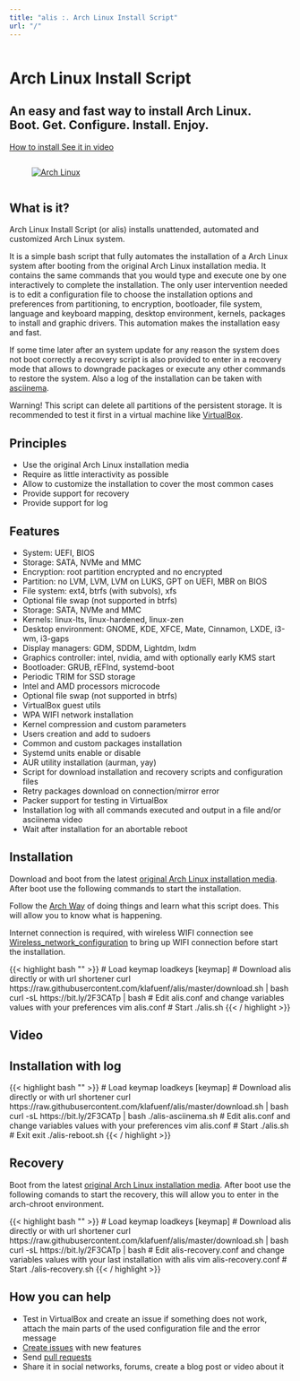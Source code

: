 ```yaml
---
title: "alis :. Arch Linux Install Script"
url: "/"
---
```


<div class="hero-body">
  <div class="container">
    <div class="columns is-vcentered">
      <div class="column is-10 is-offset-1 landing-caption">
        <h1 class="title is-1 is-size-x5 is-bold is-spaced has-text-centered">
          Arch Linux Install Script
        </h1>
        <h2 class="subtitle is-3 is-muted has-text-centered">
          An easy and fast way to install Arch Linux.
          <br>
          Boot. Get. Configure. Install. Enjoy.
        </h2>
        <p class="has-text-centered">
          <a class="button cta primary-btn raised" href="#installation">
            How to install
          </a>
          <a class="button cta primary-btn raised" href="#video">
            See it in video
          </a>
        </p>
      </div>
    </div>
  </div>
</div>

<div class="hero-body">
  <div class="container">
    <div class="columns is-vcentered">
    <div class="column is-6 is-offset-3 has-text-centered">
      <figure class="image">
        <a href="https://www.archlinux.org/"><img src="images/logos/archlinux.svg" alt="Arch Linux"></a>
      </figure>
    </div>
  </div>
</div>

<section id="whaisit" class="section is-medium">
  <div class="container">
    <div class="title-wrapper has-text-centered">
      <h2 class="title is-2">What is it?</h2>
      <div class="divider is-centered"></div>
    </div>
    <div class="content-wrapper">
      <p>
        Arch Linux Install Script (or alis) installs unattended, automated and customized Arch Linux system.
      </p>
      <p>
        It is a simple bash script that fully automates the installation of a Arch Linux system after booting from the original Arch Linux installation media. It contains the same commands that you would type and execute one by one interactively to complete the installation. The only user intervention needed is to edit a configuration file to choose the installation options and preferences from partitioning, to encryption, bootloader, file system, language and keyboard mapping, desktop environment, kernels, packages to install and graphic drivers. This automation makes the installation easy and fast.
      </p>
      <p>
        If some time later after an system update for any reason the system does not boot correctly a recovery script is also provided to enter in a recovery mode that allows to downgrade packages or execute any other commands to restore the system. Also a log of the installation can be taken with <a href="https://asciinema.org/">asciinema</a>.
      </p>
      <p class="has-text-danger">
        Warning! This script can delete all partitions of the persistent storage. It is recommended to test it first in a virtual machine like <a href="https://www.virtualbox.org/">VirtualBox</a>.
      </p>
    </div>
  </div>
</section>

<section id="principles" class="section is-medium">
  <div class="container">
    <div class="title-wrapper has-text-centered">
      <h2 class="title is-2">Principles</h2>
      <div class="divider is-centered"></div>
    </div>
    <div class="content-wrapper">
      <ul>
        <li>Use the original Arch Linux installation media</li>
        <li>Require as little interactivity as possible</li>
        <li>Allow to customize the installation to cover the most common cases</li>
        <li>Provide support for recovery</li>
        <li>Provide support for log</li>
      </ul>
    </div>
  </div>
</section>

<section id="features" class="section is-medium">
  <div class="container">
    <div class="title-wrapper has-text-centered">
      <h2 class="title is-2">Features</h2>
      <div class="divider is-centered"></div>
    </div>
    <div class="content-wrapper">
      <ul>
        <li>System: UEFI, BIOS</li>
        <li>Storage: SATA, NVMe and MMC</li>
        <li>Encryption: root partition encrypted and no encrypted</li>
        <li>Partition: no LVM, LVM, LVM on LUKS, GPT on UEFI, MBR on BIOS</li>
        <li>File system: ext4, btrfs (with subvols), xfs</li>
        <li>Optional file swap (not supported in btrfs)</li>
        <li>Storage: SATA, NVMe and MMC</li>
        <li>Kernels: linux-lts, linux-hardened, linux-zen</li>
        <li>Desktop environment: GNOME, KDE, XFCE, Mate, Cinnamon, LXDE, i3-wm, i3-gaps</li>
        <li>Display managers: GDM, SDDM, Lightdm, lxdm</li>
        <li>Graphics controller: intel, nvidia, amd with optionally early KMS start</li>
        <li>Bootloader: GRUB, rEFInd, systemd-boot</li>
        <li>Periodic TRIM for SSD storage</li>
        <li>Intel and AMD processors microcode</li>
        <li>Optional file swap (not supported in btrfs)</li>
        <li>VirtualBox guest utils</li>
        <li>WPA WIFI network installation</li>
        <li>Kernel compression and custom parameters</li>
        <li>Users creation and add to sudoers</li>
        <li>Common and custom packages installation</li>
        <li>Systemd units enable or disable</li>
        <li>AUR utility installation (aurman, yay)</li>
        <li>Script for download installation and recovery scripts and configuration files</li>
        <li>Retry packages download on connection/mirror error</li>
        <li>Packer support for testing in VirtualBox</li>
        <li>Installation log with all commands executed and output in a file and/or asciinema video</li>
        <li>Wait after installation for an abortable reboot</li>
      </ul>
    </div>
  </div>
</section>

<section id="installation" class="section is-medium">
  <div class="container">
    <div class="title-wrapper has-text-centered">
      <h2 class="title is-2">Installation</h2>
      <div class="divider is-centered"></div>
    </div>
    <div class="content-wrapper">
      <p>
        Download and boot from the latest <a href="https://www.archlinux.org/download/">original Arch Linux installation media</a>. After boot use the following commands to start the installation.
      </p>
      <p>
        Follow the <a href="https://wiki.archlinux.org/index.php/Arch_Linux">Arch Way</a> of doing things and learn what this script does. This will allow you to know what is happening. 
      </p>
      <p>
      Internet connection is required, with wireless WIFI connection see <a href="https://wiki.archlinux.org/index.php/Wireless_network_configuration#Wi-Fi_Protected_Access">Wireless_network_configuration</a> to bring up WIFI connection before start the installation.
      </p>
{{< highlight bash "" >}}
# Load keymap
loadkeys [keymap]
# Download alis directly or with url shortener
curl https://raw.githubusercontent.com/klafuenf/alis/master/download.sh | bash
curl -sL https://bit.ly/2F3CATp | bash
# Edit alis.conf and change variables values with your preferences
vim alis.conf
# Start
./alis.sh
{{< / highlight >}}
    </div>
  </div>
</section>

<section id="video" class="section is-medium">
  <div class="container">
    <div class="title-wrapper has-text-centered">
      <h2 class="title is-2">Video</h2>
      <div class="divider is-centered"></div>
    </div>
    <div class="content-wrapper">
       <script type="text/javascript" src="https://asciinema.org/a/192880.js" data-size="medium" data-cols="160" data-rows="40" id="asciicast-192880" async></script>
    </div>
  </div>
</section>


<section id="installation-log" class="section is-medium">
  <div class="container">
    <div class="title-wrapper has-text-centered">
      <h2 class="title is-2">Installation with log</h2>
      <div class="divider is-centered"></div>
    </div>
    <div class="content-wrapper">
{{< highlight bash "" >}}
# Load keymap
loadkeys [keymap]
# Download alis directly or with url shortener
curl https://raw.githubusercontent.com/klafuenf/alis/master/download.sh | bash
curl -sL https://bit.ly/2F3CATp | bash
./alis-asciinema.sh
# Edit alis.conf and change variables values with your preferences
vim alis.conf
# Start
./alis.sh
# Exit
exit
./alis-reboot.sh
{{< / highlight >}}
    </div>
  </div>
</section>

<section id="recovery" class="section is-medium">
  <div class="container">
    <div class="title-wrapper has-text-centered">
      <h2 class="title is-2">Recovery</h2>
      <div class="divider is-centered"></div>
    </div>
    <div class="content-wrapper">
      <p>
      Boot from the latest <a href="https://www.archlinux.org/download/">original Arch Linux installation media</a>. After boot use the following comands to start the recovery, this will allow you to enter in the arch-chroot environment.
      </p>
{{< highlight bash "" >}}
# Load keymap
loadkeys [keymap]
# Download alis directly or with url shortener
curl https://raw.githubusercontent.com/klafuenf/alis/master/download.sh | bash
curl -sL https://bit.ly/2F3CATp | bash
# Edit alis-recovery.conf and change variables values with your last installation with alis
vim alis-recovery.conf
# Start
./alis-recovery.sh
{{< / highlight >}}
    </div>
  </div>
</section>

<section id="howyoucanhelp" class="section is-medium">
  <div class="container">
    <div class="title-wrapper has-text-centered">
      <h2 class="title is-2">How you can help</h2>
      <div class="divider is-centered"></div>
    </div>
    <div class="content-wrapper">
      <ul>
        <li>Test in VirtualBox and create an issue if something does not work, attach the main parts of the used configuration file and the error message</li>
        <li><a href="https://github.com/klafuenf/alis/issues">Create issues</a> with new features</li>
        <li>Send <a href="https://github.com/klafuenf/alis/pulls">pull requests</a></li>
        <li>Share it in social networks, forums, create a blog post or video about it</li>
      </ul>
    </div>
  </div>
</section>
